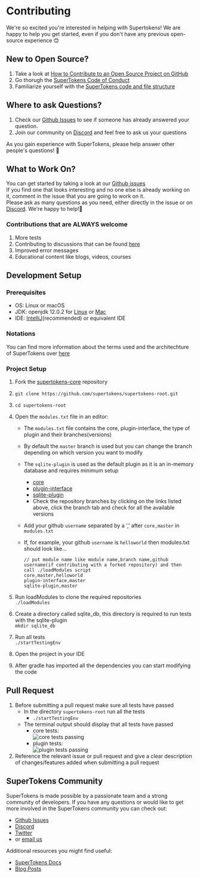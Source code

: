 # Contributing

We're so excited you're interested in helping with Supertokens! We are happy to help you get started, even if you don't have any previous open-source experience :blush:

## New to Open Source?
1. Take a look at [How to Contribute to an Open Source Project on GitHub](https://egghead.io/courses/how-to-contribute-to-an-open-source-project-on-github)
2. Go thorugh the [SuperTokens Code of Conduct](https://github.com/supertokens/supertokens-core/blob/master/CODE_OF_CONDUCT.md)
3. Familiarize yourself with the [SuperTokens code and file structure](https://github.com/supertokens/supertokens-core/wiki/Code-and-file-structure-overview)

## Where to ask Questions?
1. Check our [Github Issues](https://github.com/supertokens/supertokens-core/issues) to see if someone has already answered your question.  
2. Join our community on [Discord](https://supertokens.io/discord) and feel free to ask us your questions  
  
  
As you gain experience with SuperTokens, please help answer other people's questions! :pray: 

## What to Work On?
You can get started by taking a look at our [Github issues](https://github.com/supertokens/supertokens-core/issues)  
If you find one that looks interesting and no one else is already working on it, comment in the issue that you are going to work on it.  
Please ask as many questions as you need, either directly in the issue or on [Discord](https://supertokens.io/discord). We're happy to help!:raised_hands:

### Contributions that are ALWAYS welcome 

1. More tests
2. Contributing to discussions that can be found [here](https://github.com/supertokens/supertokens-core/issues?q=is%3Aissue+is%3Aopen+label%3Adiscussions)
3. Improved error messages
4. Educational content like blogs, videos, courses



## Development Setup

### Prerequisites
- OS: Linux or macOS
- JDK: openjdk 12.0.2 for [Linux](https://linuxhint.com/install_jdk12_ubuntu_1904/) or [Mac](https://java.tutorials24x7.com/blog/how-to-install-openjdk-12-on-macos)
- IDE: [IntelliJ](https://www.jetbrains.com/idea/download/)(recommended) or equivalent IDE

### Notations
You can find more information about the terms used and the architechture of SuperTokens over [here](https://github.com/supertokens/supertokens-core/wiki/Code-and-file-structure-overview)

### Project Setup
1. Fork the [supertokens-core](https://github.com/supertokens/supertokens-core) repository
2. `git clone https://github.com/supertokens/supertokens-root.git`
3. `cd supertokens-root`
4. Open the `modules.txt` file in an editor:
    - The `modules.txt` file contains the core, plugin-interface, the type of plugin and their branches(versions) 
    - By default the `master` branch is used but you can change the branch depending on which version you want to modify 
    - The `sqlite-plugin` is used as the default plugin as it is an in-memory database and requires minimum setup
      - [core](https://github.com/supertokens/supertokens-core)
      - [plugin-interface](https://github.com/supertokens/supertokens-plugin-interface)
      - [sqlite-plugin](https://github.com/supertokens/supertokens-sqlite-plugin)
      - Check the repository branches by clicking on the links listed above, click the branch tab and check for all the available versions 
    - Add your github `username` separated by a ',' after `core,master` in  `modules.txt`
    - If, for example, your github `username` is `helloworld` then modules.txt should look like...

      ```
      // put module name like module name,branch name,github username(if contributing with a forked repository) and then call ./loadModules script        
      core,master,helloworld  
      plugin-interface,master        
      sqlite-plugin,master
      ```
	
5. Run loadModules to clone the required repositories  
`./loadModules`
6. Create a directory called sqlite_db, this directory is required to run tests with the sqlite-plugin  
`mkdir sqlite_db`
7. Run all tests   
`./startTestingEnv`
8. Open the project in your IDE
9. After gradle has imported all the dependencies you can start modifying the code

## Pull Request
1. Before submitting a pull request make sure all tests have passed
    - In the directory `supertokens-root` run all the tests
      - `./startTestingEnv`
    - The terminal output should display that all tests have passed 
      - core tests:  
      ![core tests passing](https://github.com/supertokens/supertokens-logo/blob/master/images/core-tests-passing.png)  
      - plugin tests:  
      ![plugin tests passing](https://github.com/supertokens/supertokens-logo/blob/master/images/plugin-tests-passing.png)
2. Reference the relevant issue or pull request and give a clear description of changes/features added when submitting a pull request

## SuperTokens Community 
SuperTokens is made possible by a passionate team and a strong community of developers. If you have any questions or would like to get more involved in the SuperTokens community you can check out:  
  - [Github Issues](https://github.com/supertokens/supertokens-core/issues)
  - [Discord](https://supertokens.io/discord)
  - [Twitter](https://twitter.com/supertokensio)
  - or [email us](mailto:team@supertokens.io)
  
Additional resources you might find useful:
  - [SuperTokens Docs](https://supertokens.io/docs/community/getting-started/installation)
  - [Blog Posts](https://supertokens.io/blog/)




